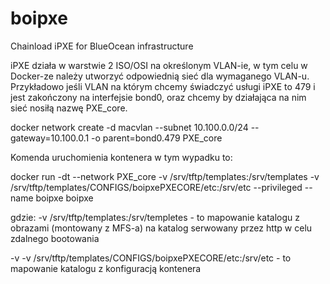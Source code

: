 # boipxe
Chainload iPXE for BlueOcean infrastructure

iPXE działa w warstwie 2 ISO/OSI na określonym VLAN-ie, w tym celu w Docker-ze należy utworzyć odpowiednią sieć dla wymaganego VLAN-u.
Przykładowo jeśli VLAN na którym chcemy świadczyć usługi iPXE to 479 i jest zakończony na interfejsie bond0, oraz chcemy by działająca na nim sieć nosiłą nazwę PXE_core.

docker network create -d macvlan --subnet 10.100.0.0/24 --gateway=10.100.0.1 -o parent=bond0.479 PXE_core

Komenda uruchomienia kontenera w tym wypadku to:

docker run -dt --network PXE_core -v /srv/tftp/templates:/srv/templates -v /srv/tftp/templates/CONFIGS/boipxePXECORE/etc:/srv/etc --privileged --name boipxe boipxe

gdzie:
   -v /srv/tftp/templates:/srv/templetes - to mapowanie katalogu z obrazami (montowany z MFS-a) na katalog serwowany przez http w celu zdalnego bootowania

   -v -v /srv/tftp/templates/CONFIGS/boipxePXECORE/etc:/srv/etc - to mapowanie katalogu z konfiguracją kontenera


